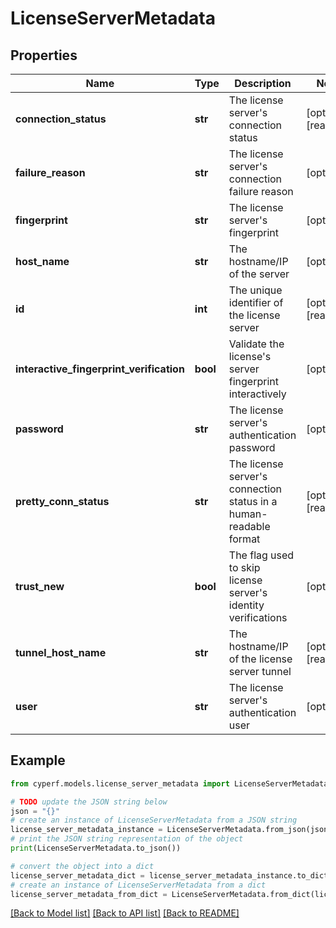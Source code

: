 # LicenseServerMetadata


## Properties

Name | Type | Description | Notes
------------ | ------------- | ------------- | -------------
**connection_status** | **str** | The license server&#39;s connection status | [optional] [readonly] 
**failure_reason** | **str** | The license server&#39;s connection failure reason | [optional] 
**fingerprint** | **str** | The license server&#39;s fingerprint | [optional] 
**host_name** | **str** | The hostname/IP of the server | [optional] 
**id** | **int** | The unique identifier of the license server | [optional] [readonly] 
**interactive_fingerprint_verification** | **bool** | Validate the license&#39;s server fingerprint interactively | [optional] 
**password** | **str** | The license server&#39;s authentication password | [optional] 
**pretty_conn_status** | **str** | The license server&#39;s connection status in a human-readable format | [optional] [readonly] 
**trust_new** | **bool** | The flag used to skip license server&#39;s identity verifications | [optional] 
**tunnel_host_name** | **str** | The hostname/IP of the license server tunnel | [optional] [readonly] 
**user** | **str** | The license server&#39;s authentication user | [optional] 

## Example

```python
from cyperf.models.license_server_metadata import LicenseServerMetadata

# TODO update the JSON string below
json = "{}"
# create an instance of LicenseServerMetadata from a JSON string
license_server_metadata_instance = LicenseServerMetadata.from_json(json)
# print the JSON string representation of the object
print(LicenseServerMetadata.to_json())

# convert the object into a dict
license_server_metadata_dict = license_server_metadata_instance.to_dict()
# create an instance of LicenseServerMetadata from a dict
license_server_metadata_from_dict = LicenseServerMetadata.from_dict(license_server_metadata_dict)
```
[[Back to Model list]](../README.md#documentation-for-models) [[Back to API list]](../README.md#documentation-for-api-endpoints) [[Back to README]](../README.md)


